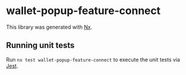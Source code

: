 # wallet-popup-feature-connect

This library was generated with [Nx](https://nx.dev).

## Running unit tests

Run `nx test wallet-popup-feature-connect` to execute the unit tests via [Jest](https://jestjs.io).
